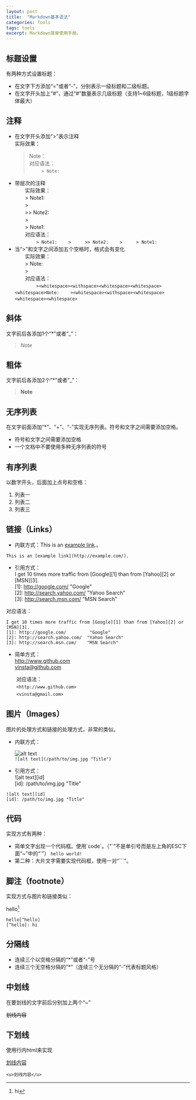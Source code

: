 ```yaml
---
layout: post
title:  "Markdown基本语法"
categories: Tools
tags: tools
excerpt: Markdown简单使用手册。
---
```


标题设置
-
有两种方式设置标题：
-  在文字下方添加“=”或者“-”，分别表示一级标题和二级标题。
-  在文字开头加上“#”，通过“#”数量表示几级标题（支持1~6级标题，1级标题字体最大）

注释
-
-  在文字开头添加“>”表示注释  
实际效果：  
	> Note：  
对应语法：  
　```
　> Note:
　```
-  带层次的注释  
　　实际效果：  
　　> Note1:  
　　>   
　　>> Note2:  
　　>   
　　> Note1:  
　　对应语法：  
　　```
　　> Note1:
　　> 
　　>> Note2:
　　> 
　　> Note1:
　　```
-  当“>”和文字之间添加五个空格时，格式会有变化  
　　实际效果：  
　　>     Note:  
　　>       
　　对应语法：  
　　```
　　><whitespace><withspace><whitespace><whitespace><whitespace>Note:
　　><whitespace><withspace><whitespace><whitespace><whitespace>
　　```

斜体
-
文字前后各添加1个“*”或者“_”：
> *Note*

粗体
-
文字前后各添加2个“*”或者“_”：
> **Note**

无序列表
-
在文字前面添加“*”、“+”、“-”实现无序列表。符号和文字之间需要添加空格。
-  符号和文字之间需要添加空格
-  一个文档中不要使用多种无序列表的符号

有序列表
-
以数字开头，后面加上点号和空格：
1. 列表一
2. 列表二
3. 列表三

链接（Links）
-
- 内联方式：This is an [example link](http://example.com/).。
```
This is an [example link](http://example.com/).
```

- 引用方式：  
I get 10 times more traffic from [Google][1] than from [Yahoo][2] or [MSN][3].    
[1]: http://google.com/        	"Google"   
[2]: http://search.yahoo.com/  "Yahoo Search"   
[3]: http://search.msn.com/    "MSN Search"
  
对应语法：
```
I get 10 times more traffic from [Google][1] than from [Yahoo][2] or [MSN][3].  
[1]: http://google.com/        	"Google" 
[2]: http://search.yahoo.com/  "Yahoo Search" 
[3]: http://search.msn.com/    "MSN Search"
```
- 简单方式：  
	<http://www.github.com>  
	<vinsta@github.com>

　　对应语法：  
　　`<http://www.github.com>`  
　　`<vinsta@gmail.com>`

图片（Images）
-
图片的处理方式和链接的处理方式，非常的类似。
- 内联方式：

  ![alt text](/path/to/img.jpg "Title")  
  `![alt text](/path/to/img.jpg "Title")`  
- 引用方式：  
  ![alt text][id]  
  [id]: /path/to/img.jpg "Title"
```
![alt text][id] 
[id]: /path/to/img.jpg "Title"
```

代码
-
实现方式有两种：
- 简单文字出现一个代码框。使用\`code\`。（“\`”不是单引号而是左上角的ESC下面“~”中的“\`”）
`hello world!`
- 第二种：大片文字需要实现代码框，使用一对“```”。

脚注（footnote）
-
实现方式与图片和链接类似：

  hello[^hello]
  [^hello]: hi
```
hello[^hello]
[^hello]: hi
```

分隔线
-
- 连续三个以空格分隔的“*”或者“-”号
- 连续三个无空格分隔的“*”（连续三个无分隔的“-”代表标题风格）

中划线
-
在要划线的文字前后分别加上两个“~”

~~划线内容~~

下划线
-
使用行内html来实现

<u>划线内容</u>

`<u>划线内容</u>`
